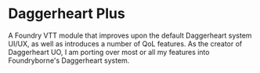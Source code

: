 # Daggerheart Plus

A Foundry VTT module that improves upon the default Daggerheart system UI/UX, as well as introduces a number of QoL features. As the creator of Daggerheart UO, I am porting over most or all my features into Foundryborne's Daggerheart system.
